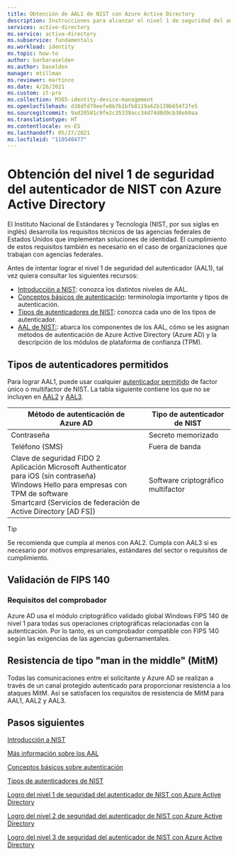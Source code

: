```yaml
---
title: Obtención de AAL1 de NIST con Azure Active Directory
description: Instrucciones para alcanzar el nivel 1 de seguridad del autenticador (AAL1) de NIST con Azure Active Directory.
services: active-directory
ms.service: active-directory
ms.subservice: fundamentals
ms.workload: identity
ms.topic: how-to
author: barbaraselden
ms.author: baselden
manager: mtillman
ms.reviewer: martinco
ms.date: 4/26/2021
ms.custom: it-pro
ms.collection: M365-identity-device-management
ms.openlocfilehash: d38dfd79eefe8b7b1bfb8119a62b139b654f2fe5
ms.sourcegitcommit: 9ad20581c9fe2c35339acc34d74d0d9cb38eb9aa
ms.translationtype: HT
ms.contentlocale: es-ES
ms.lasthandoff: 05/27/2021
ms.locfileid: "110540477"
---
```

# <a name="achieve-nist-authenticator-assurance-level-1-with-azure-active-directory"></a>Obtención del nivel 1 de seguridad del autenticador de NIST con Azure Active Directory

El Instituto Nacional de Estándares y Tecnología (NIST, por sus siglas en inglés) desarrolla los requisitos técnicos de las agencias federales de Estados Unidos que implementan soluciones de identidad. El cumplimiento de estos requisitos también es necesario en el caso de organizaciones que trabajan con agencias federales. 

Antes de intentar lograr el nivel 1 de seguridad del autenticador (AAL1), tal vez quiera consultar los siguientes recursos:
* [Introducción a NIST](nist-overview.md): conozca los distintos niveles de AAL.
* [Conceptos básicos de autenticación](nist-authentication-basics.md): terminología importante y tipos de autenticación.
* [Tipos de autenticadores de NIST](nist-authenticator-types.md): conozca cada uno de los tipos de autenticador.
* [AAL de NIST:](nist-about-authenticator-assurance-levels.md): abarca los componentes de los AAL, cómo se les asignan métodos de autenticación de Azure Active Directory (Azure AD) y la descripción de los módulos de plataforma de confianza (TPM). 

## <a name="permitted-authenticator-types"></a>Tipos de autenticadores permitidos

 Para lograr AAL1, puede usar cualquier [autenticador permitido](nist-authenticator-types.md) de factor único o multifactor de NIST. La tabla siguiente contiene los que no se incluyen en [AAL2](nist-authenticator-assurance-level-2.md) y [AAL3](nist-authenticator-assurance-level-2.md).

| Método de autenticación de Azure AD| Tipo de autenticador de NIST |
| - | - |
| Contraseña |Secreto memorizado |
| Teléfono (SMS)|  Fuera de banda |
|  Clave de seguridad FIDO 2 <br>Aplicación Microsoft Authenticator para iOS (sin contraseña)<br>Windows Hello para empresas con TPM de software <br>Smartcard (Servicios de federación de Active Directory [AD FS]) |  Software criptográfico multifactor |

> [!TIP]
> Se recomienda que cumpla al menos con AAL2. Cumpla con AAL3 si es necesario por motivos empresariales, estándares del sector o requisitos de cumplimiento.

## <a name="fips-140-validation"></a>Validación de FIPS 140

### <a name="verifier-requirements"></a>Requisitos del comprobador

Azure AD usa el módulo criptográfico validado global Windows FIPS 140 de nivel 1 para todas sus operaciones criptográficas relacionadas con la autenticación. Por lo tanto, es un comprobador compatible con FIPS 140 según las exigencias de las agencias gubernamentales.

## <a name="man-in-the-middle-resistance"></a>Resistencia de tipo "man in the middle" (MitM) 

Todas las comunicaciones entre el solicitante y Azure AD se realizan a través de un canal protegido autenticado para proporcionar resistencia a los ataques MitM. Así se satisfacen los requisitos de resistencia de MitM para AAL1, AAL2 y AAL3.

## <a name="next-steps"></a>Pasos siguientes 

[Introducción a NIST](nist-overview.md)

[Más información sobre los AAL](nist-about-authenticator-assurance-levels.md)

[Conceptos básicos sobre autenticación](nist-authentication-basics.md)

[Tipos de autenticadores de NIST](nist-authenticator-types.md)

[Logro del nivel 1 de seguridad del autenticador de NIST con Azure Active Directory](nist-authenticator-assurance-level-1.md)

[Logro del nivel 2 de seguridad del autenticador de NIST con Azure Active Directory](nist-authenticator-assurance-level-2.md)

[Logro del nivel 3 de seguridad del autenticador de NIST con Azure Active Directory](nist-authenticator-assurance-level-3.md) 